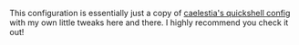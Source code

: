 This configuration is essentially just a copy of [caelestia's quickshell
config](https://github.com/caelestia/shell) with my own little tweaks here and
there. I highly recommend you check it out!
